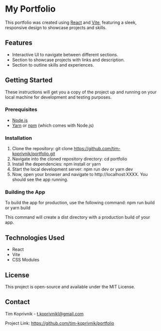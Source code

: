 # My Portfolio

This portfolio was created using [React](https://reactjs.org/) and [Vite](https://vitejs.dev/), featuring a sleek, responsive design to showcase projects and skills.

## Features

- Interactive UI to navigate between different sections.
- Section to showcase projects with links and description.
- Section to outline skills and experiences.

## Getting Started

These instructions will get you a copy of the project up and running on your local machine for development and testing purposes.

### Prerequisites

- [Node.js](https://nodejs.org/en/download/)
- [Yarn](https://yarnpkg.com/getting-started/install) or [npm](https://www.npmjs.com/get-npm) (which comes with Node.js)

### Installation

1. Clone the repository: git clone https://github.com/tim-koprivnik/portfolio.git
2. Navigate into the cloned repository directory: cd portfolio
3. Install the dependencies: npm install or yarn
4. Start the local development server: npm run dev or yarn dev
5. Now, open your browser and navigate to http://localhost:XXXX. You should see the app running.

### Building the App

To build the app for production, use the following command: npm run build or yarn build

This command will create a dist directory with a production build of your app.

## Technologies Used

- React
- Vite
- CSS Modules

## License

This project is open-source and available under the MIT License.

## Contact

Tim Koprivnik - t.koprivnikl@gmail.com

Project Link: https://github.com/tim-koprivnik/portfolio
